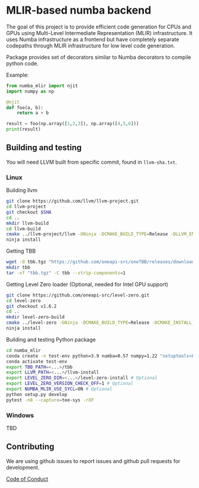 <!--
SPDX-FileCopyrightText: 2022 Intel Corporation

SPDX-License-Identifier: Apache-2.0 WITH LLVM-exception
-->

# MLIR-based numba backend

The goal of this project is to provide efficient code generation for CPUs and GPUs
using Multi-Level Intermediate Representation (MLIR) infrastructure.
It uses Numba infrastructure as a frontend but have completely separate codepaths
through MLIR infrastructure for low level code generation.

Package provides set of decorators similar to Numba decorators to compile python code.

Example:
```Python
from numba_mlir import njit
import numpy as np

@njit
def foo(a, b):
    return a + b

result = foo(np.array([1,2,3]), np.array([4,5,6]))
print(result)
```

## Building and testing

You will need LLVM built from specific commit, found in `llvm-sha.txt`.

### Linux

Building llvm
```Bash
git clone https://github.com/llvm/llvm-project.git
cd llvm-project
git checkout $SHA
cd ..
mkdir llvm-build
cd llvm-build
cmake ../llvm-project/llvm -GNinja -DCMAKE_BUILD_TYPE=Release -DLLVM_ENABLE_PROJECTS=mlir -DLLVM_ENABLE_ASSERTIONS=ON -DLLVM_ENABLE_RTTI=ON -DLLVM_USE_LINKER=gold -DLLVM_INSTALL_UTILS=ON -DCMAKE_INSTALL_PREFIX=../llvm-install
ninja install
```

Getting TBB
```Bash
wget -O tbb.tgz "https://github.com/oneapi-src/oneTBB/releases/download/v2021.6.0/oneapi-tbb-2021.6.0-lin.tgz"
mkdir tbb
tar -xf "tbb.tgz" -C tbb --strip-components=1
```

Getting Level Zero loader (Optional, needed for Intel GPU support)
```Bash
git clone https://github.com/oneapi-src/level-zero.git
cd level-zero
git checkout v1.6.2
cd ..
mkdir level-zero-build
cmake ../level-zero -GNinja -DCMAKE_BUILD_TYPE=Release -DCMAKE_INSTALL_PREFIX=../level-zero-install
ninja install
```

Building and testing Python package
```Bash
cd numba_mlir
conda create -n test-env python=3.9 numba=0.57 numpy=1.22 "setuptools<65.6" scikit-learn pytest-xdist ninja scipy pybind11 pytest lit tbb=2021.6.0 cmake "mkl-devel-dpcpp>=2023.0" dpcpp_linux-64 -c conda-forge -c intel -c numba
conda activate test-env
export TBB_PATH=<...>/tbb
export LLVM_PATH=<...>/llvm-install
export LEVEL_ZERO_DIR=<...>/level-zero-install # Optional
export LEVEL_ZERO_VERSION_CHECK_OFF=1 # Optional
export NUMBA_MLIR_USE_SYCL=ON # Optional
python setup.py develop
pytest -n8 --capture=tee-sys -rXF
```

### Windows

TBD


## Contributing

We are using github issues to report issues and github pull requests for development.

[Code of Conduct](https://github.com/numba/numba-governance/blob/accepted/code-of-conduct.md)
